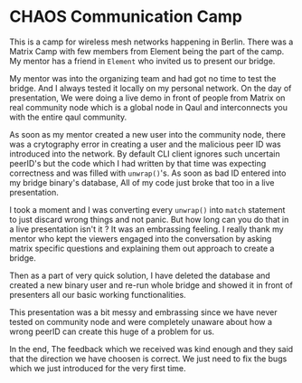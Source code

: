# CHAOS Communication Camp

This is a camp for wireless mesh networks happening in Berlin. There was a Matrix Camp with few members from Element being the part of the camp. My mentor has a friend in `Element` who invited us to present our bridge. 

My mentor was into the organizing team and had got no time to test the bridge. And I always tested it locally on my personal network. On the day of presentation, We were doing a live demo in front of people from Matrix on real community node which is a global node in Qaul and interconnects you with the entire qaul community. 

As soon as my mentor created a new user into the community node, there was a crytography error in creating a user and the malicious peer ID was introduced into the network. By default CLI client ignores such uncertain peerID's but the code which I had written by that time was expecting correctness and was filled with `unwrap()`'s. As soon as bad ID entered into my bridge binary's database, All of my code just broke that too in a live presentation.

I took a moment and I was converting every `unwrap()` into `match` statement to just discard wrong things and not panic. But how long can you do that in a live presentation isn't it ? It was an embrassing feeling. I really thank my mentor who kept the viewers engaged into the conversation by asking matrix specific questions and explaining them out approach to create a bridge.

Then as a part of very quick solution, I have deleted the database and created a new binary user and re-run whole bridge and showed it in front of presenters all our basic working functionalities.

This presentation was a bit messy and embrassing since we have never tested on community node and were completely unaware about how a wrong peerID can create this huge of a problem for us.

In the end, The feedback which we received was kind enough and they said that the direction we have choosen is correct. We just need to fix the bugs which we just introduced for the very first time.
